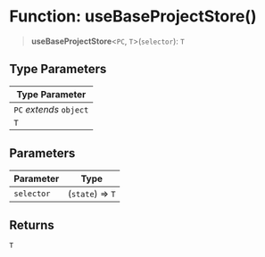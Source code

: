 # Function: useBaseProjectStore()

> **useBaseProjectStore**\<`PC`, `T`\>(`selector`): `T`

## Type Parameters

| Type Parameter |
| ------ |
| `PC` *extends* `object` |
| `T` |

## Parameters

| Parameter | Type |
| ------ | ------ |
| `selector` | (`state`) => `T` |

## Returns

`T`

